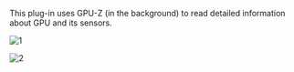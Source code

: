 This plug-in uses GPU-Z (in the background) to read detailed information about GPU and its sensors.

![1](https://user-images.githubusercontent.com/61757638/203894573-2cf10f3f-5f23-48e3-971d-22a62e424dd0.png)

![2](https://user-images.githubusercontent.com/61757638/203894619-b46519ca-6217-476f-8c34-f53e8dd04cc1.png)
